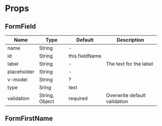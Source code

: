 # Props


## FormField

| Name        | Type           | Default        | Description                  |
| ----------- | -------------- | -------------- | ---------------------------- |
| name        | String         | -              |                              |
| id          | String         | this.fieldName |                              |
| label       | String         | -              | The text for the label       |
| placeholder | String         | -              |                              |
| v-model     | String         | ?              |                              |
| type        | Sring          | text           |                              |
| validation  | String, Object | required       | Overwrite default validation |



## FormFirstName
